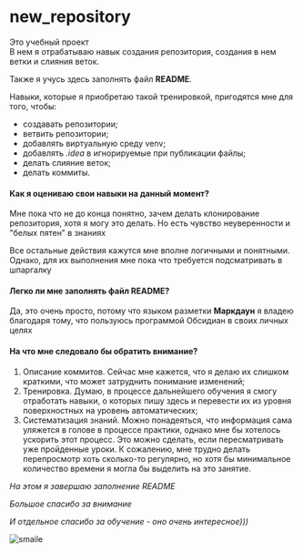 # new_repository
 
Это учебный проект <br/>
В нем я отрабатываю навык создания репозитория,
создания в нем ветки и слияния веток.

Также я учусь здесь заполнять файл **README**.

Навыки, которые я приобретаю такой тренировкой, 
пригодятся мне для того, чтобы:
- создавать репозитории;
- ветвить репозитории;
- добавлять виртуальную среду venv;
- добавлять *.idea* в игнорируемые при публикации файлы;
- делать слияние веток;
- делать коммиты.

#### Как я оцениваю свои навыки на данный момент?

Мне пока что не до конца понятно, зачем делать 
клонирование репозитория, хотя я могу это делать. 
Но есть чувство неуверенности и "белых пятен" 
в знаниях

Все остальные действия кажутся мне вполне логичными 
и понятными. Однако, для их выполнения мне пока что 
требуется подсматривать в шпаргалку

#### Легко ли мне заполнять файл README?

Да, это очень просто, потому что языком разметки 
**Маркдаун** я владею благодаря тому, что пользуюсь 
программой Обсидиан в своих личных целях

#### На что мне следовало бы обратить внимание?

1. Описание коммитов. Сейчас мне кажется, что я делаю их слишком краткими, что может затруднить понимание изменений;
2. Тренировка. Думаю, в процессе дальнейшего обучения я смогу отработать навыки, о которых пишу здесь и перевести их из уровня поверхностных на уровень автоматических;
3. Систематизация знаний. Можно понадеяться, что информация сама уляжется в голове в процессе практики, однако мне бы хотелось ускорить этот процесс. Это можно сделать, если пересматривать уже пройденные уроки. К сожалению, мне трудно делать перепросмотр хоть сколько-то регулярно, но хотя бы минимальное количество времени я могла бы выделить на это занятие.

*На этом я завершаю заполнение README*

*Большое спасибо за внимание*

*И отдельное спасибо за обучение - оно очень интересное)))*


![smaile](https://ic.pics.livejournal.com/tanjand/44781189/95461836/95461836_original.jpg)

